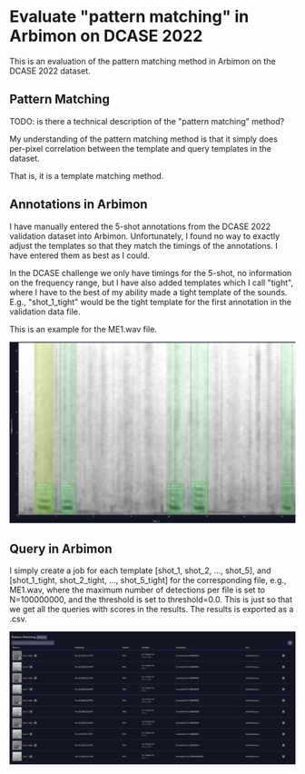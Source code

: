 # Evaluate "pattern matching" in Arbimon on DCASE 2022

This is an evaluation of the pattern matching method in Arbimon on the DCASE
2022 dataset.

## Pattern Matching

TODO: is there a technical description of the "pattern matching" method?

My understanding of the pattern matching method is that it simply does per-pixel
correlation between the template and query templates in the dataset.

That is, it is a template matching method.

## Annotations in Arbimon

I have manually entered the 5-shot annotations from the DCASE 2022 validation
dataset into Arbimon. Unfortunately, I found no way to exactly adjust the
templates so that they match the timings of the annotations. I have entered them
as best as I could.

In the DCASE challenge we only have timings for the 5-shot, no information on
the frequency range, but I have also added templates which I call "tight", where
I have to the best of my ability made a tight template of the sounds. E.g., "shot_1_tight" would be the tight template for the first annotation in the validation data file.

This is an example for the ME1.wav file.

![ME1 Arbimon annotations](./figures/ME1_arbimon_annotations.png)

## Query in Arbimon

I simply create a job for each template [shot_1, shot_2, ..., shot_5], and [shot_1_tight, shot_2_tight, ..., shot_5_tight] for the corresponding file, e.g., ME1.wav, where the maximum number of detections per file is set to N=100000000, and the threshold is set to threshold=0.0. This is just so that we get all the queries with scores in the results. The results is exported as a .csv.

![ME1 Arbimon annotations](./figures/ME1_arbimon_jobs.png)
